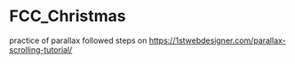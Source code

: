 # FCC_Christmas

practice of parallax
followed steps on https://1stwebdesigner.com/parallax-scrolling-tutorial/

